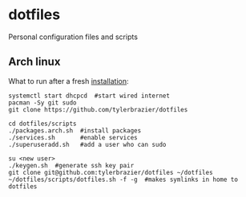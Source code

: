 # dotfiles
Personal configuration files and scripts

## Arch linux
What to run after a fresh [installation][1]:
```
systemctl start dhcpcd  #start wired internet
pacman -Sy git sudo
git clone https://github.com/tylerbrazier/dotfiles

cd dotfiles/scripts
./packages.arch.sh  #install packages
./services.sh       #enable services
./superuseradd.sh   #add a user who can sudo

su <new user>
./keygen.sh  #generate ssh key pair
git clone git@github.com:tylerbrazier/dotfiles ~/dotfiles
~/dotfiles/scripts/dotfiles.sh -f -g  #makes symlinks in home to dotfiles
```

[1]: https://wiki.archlinux.org/index.php/installation_guide
